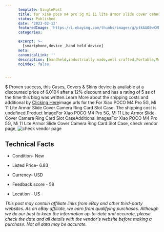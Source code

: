 ```yaml
---
      template: SinglePost
      title: for xiao poco m4 pro 5g mi 11 lite armor slide cover camera ring card slot case
      status: Published
      date: '2023-02-12'
      featuredImage: 'https://i.ebayimg.com/thumbs/images/g/ptkAAOSwXVNis0Qf/s-l225.jpg'
      categories: 

      excerpt: >-
        [smartphone,device ,hand held device]
      meta:
      canonicalLink: ''
      description: [handheld,industrially made,well crafted,Portable,Mobile,Compact,Convenient,Lightweight,Maneuverable,Man-portable,Miniature,Carriable,Hand-held,Light,Holdable,Transportable,Mobile device,Pocket-sized,On-the-go,Wireless,Cordless,Compact size,Convenient size, smartphone,device ,hand held device]
      noindex: false

        
---
```

$
    Proven success, this Cases, Covers & Skins device is available at a discounted price of 6.0104 after a 12% discount and has a rating of 5 as of the time this blog was written.Learn More about the shipping costs and additional by [Clicking Here](https://www.ebay.com/itm/403925685518?hash=item5e0bd8d50e%3Ag%3AptkAAOSwXVNis0Qf&mkevt=1&mkcid=1&mkrid=711-53200-19255-0&campid=%253CePNCampaignId%253E&customid=%253CreferenceId%253E&toolid=10049)image urls for the For Xiao POCO M4 Pro 5G, Mi 11 Lite Armor Slide Cover Camera Ring Card Slot Case. The shipping cost is undefined.Product ImageFor Xiao POCO M4 Pro 5G, Mi 11 Lite Armor Slide Cover Camera Ring Card Slot CaseAdditional ImagesFor Xiao POCO M4 Pro 5G, Mi 11 Lite Armor Slide Cover Camera Ring Card Slot Case, check vendor page, ![check vendor page](https://origin-galleryplus.ebayimg.com/ws/web/403925685518_2_0_1/225x225.jpg,https://origin-galleryplus.ebayimg.com/ws/web/403925685518_3_0_1/225x225.jpg,https://origin-galleryplus.ebayimg.com/ws/web/403925685518_4_0_1/225x225.jpg,https://origin-galleryplus.ebayimg.com/ws/web/403925685518_5_0_1/225x225.jpg,https://origin-galleryplus.ebayimg.com/ws/web/403925685518_6_0_1/225x225.jpg,https://origin-galleryplus.ebayimg.com/ws/web/403925685518_7_0_1/225x225.jpg,https://origin-galleryplus.ebayimg.com/ws/web/403925685518_8_0_1/225x225.jpg,https://origin-galleryplus.ebayimg.com/ws/web/403925685518_9_0_1/225x225.jpg,https://origin-galleryplus.ebayimg.com/ws/web/403925685518_10_0_1/225x225.jpg,https://origin-galleryplus.ebayimg.com/ws/web/403925685518_11_0_1/225x225.jpg,https://origin-galleryplus.ebayimg.com/ws/web/403925685518_12_0_1/225x225.jpg)
    
    

 ## Technical Facts 



     
      

 - Condition- New 


      

 - Listed Price- 6.83 


      

 - Currency- USD 


      

 - Feedback score - 59 


      

 - Location - US 


      
      

 *_This post may contain affiliate links from eBay and other third-party websites. As an eBay affiliate, we earn from qualifying purchases. Although we do our best to keep the information up-to-date and accurate, please check the date and all details with the vendor's website before making a purchase. Not all data may be accurate._*



    
    
    
    
    